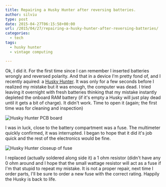 ```yaml
---
title: Repairing a Husky Hunter after reversing batteries.
author: silviu
type: post
date: 2015-04-27T06:15:58+00:00
url: /2015/04/27/repairing-a-husky-hunter-after-reversing-batteries/
categories:
  - tech
tags:
  - husky hunter
  - vintage computing

---
```

Ok, I did it. For the first time since I can remember I inserted batteries wrongly and reversed polarity. And that in a device I'm pretty fond of, and I recently aquired: a [Husky Hunter][1]. It was only for a few seconds before I realized my mistake but it was enough, the computer was dead. I tried leaving it overnight with fresh batteries thinking that my mistake instantly depleted the onboard RAM battery (if it's empty a Husky will just play dead until it gets a bit of charge). It didn't work. Time to open it (again; the first time was for cleaning and inspection)

![Husky Hunter PCB board](/blog/images/2015/husky_hunter_board-1.jpg)

I was in luck, close to the battery compartment was a fuse. The multimeter quickly confirmed, it was interrupted. I began to hope that it did it's job quick and the rest of the electronics would be fine.

![Husky Hunter closeup of fuse](/blog/images/2015/husky_hunter_fuse.jpg)

I replaced (actually soldered along side it) a 1 ohm resistor (didn't have any 0 ohm around and I hope that the small wattage resistor will act as a fuse if I'm that stupid to repeat my mistake. It is not a proper repair, next time I order parts, I'll be sure to order a new fuse with the correct rating. Happily the Husky is back to life.

 [1]: http://www.old-computers.com/museum/computer.asp?c=285